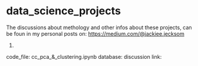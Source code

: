 # data_science_projects


The discussions about methology and other infos about these projects, can be foun in my personal posts on: https://medium.com/@jackiee.jecksom


1. 
code_file: cc_pca_&_clustering.ipynb
database: 
discussion link: 
